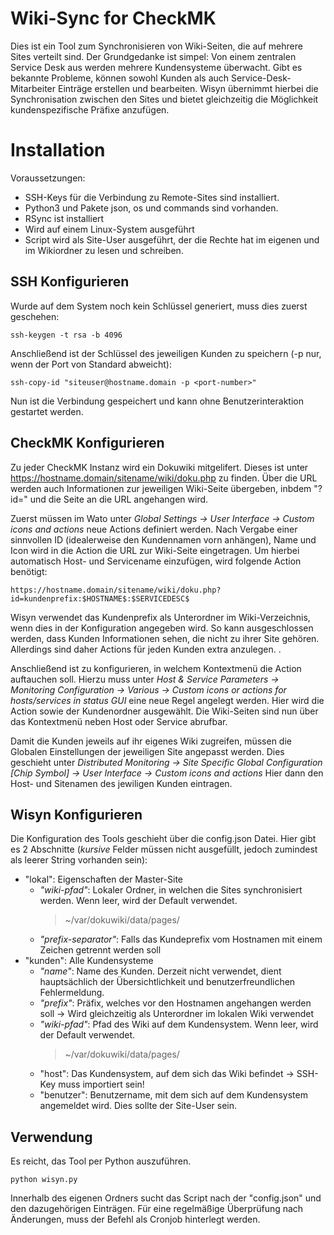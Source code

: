 # Wiki-Sync for CheckMK

Dies ist ein Tool zum Synchronisieren von Wiki-Seiten, die auf mehrere Sites verteilt sind.
Der Grundgedanke ist simpel: Von einem zentralen Service Desk aus werden mehrere Kundensysteme überwacht. Gibt es bekannte Probleme, können sowohl Kunden als auch Service-Desk-Mitarbeiter Einträge erstellen und bearbeiten. Wisyn übernimmt hierbei die Synchronisation zwischen den Sites und bietet gleichzeitig die Möglichkeit kundenspezifische Präfixe anzufügen.


# Installation

Voraussetzungen:
- SSH-Keys für die Verbindung zu Remote-Sites sind installiert.
- Python3 und Pakete json, os und commands sind vorhanden.
- RSync ist installiert
- Wird auf einem Linux-System ausgeführt
- Script wird als Site-User ausgeführt, der die Rechte hat im eigenen und im Wikiordner zu lesen und schreiben.

## SSH Konfigurieren
Wurde auf dem System noch kein Schlüssel generiert, muss dies zuerst geschehen:

    ssh-keygen -t rsa -b 4096
Anschließend ist der Schlüssel des jeweiligen Kunden zu speichern (-p nur, wenn der Port von Standard abweicht):
    
    ssh-copy-id "siteuser@hostname.domain -p <port-number>"
Nun ist die Verbindung gespeichert und kann ohne Benutzerinteraktion gestartet werden.

## CheckMK Konfigurieren
Zu jeder CheckMK Instanz wird ein Dokuwiki mitgelifert.
Dieses ist unter https://hostname.domain/sitename/wiki/doku.php zu finden.
Über die URL werden auch Informationen zur jeweiligen Wiki-Seite übergeben, inbdem "?id=" und die Seite an die URL angehangen wird.

Zuerst müssen im Wato unter _Global Settings -> User Interface -> Custom icons and actions_ neue Actions definiert werden.
Nach Vergabe einer sinnvollen ID (idealerweise den Kundennamen vorn anhängen), Name und Icon wird in die Action die URL zur Wiki-Seite eingetragen.
Um hierbei automatisch Host- und Servicename einzufügen, wird folgende Action benötigt:

    https://hostname.domain/sitename/wiki/doku.php?id=kundenprefix:$HOSTNAME$:$SERVICEDESC$

Wisyn verwendet das Kundenprefix als Unterordner im Wiki-Verzeichnis, wenn dies in der Konfiguration angegeben wird.
So kann ausgeschlossen werden, dass Kunden Informationen sehen, die nicht zu ihrer Site gehören.
Allerdings sind daher Actions für jeden Kunden extra anzulegen. .

Anschließend ist zu konfigurieren, in welchem Kontextmenü die Action auftauchen soll.
Hierzu muss unter _Host & Service Parameters -> Monitoring Configuration -> Various -> Custom icons or actions for hosts/services in status GUI_ eine neue Regel angelegt werden.
Hier wird die Action sowie der Kundenordner ausgewählt.
Die Wiki-Seiten sind nun über das Kontextmenü neben Host oder Service abrufbar.

Damit die Kunden jeweils auf ihr eigenes Wiki zugreifen, müssen die Globalen Einstellungen der jeweiligen Site angepasst werden.
Dies geschieht unter _Distributed Monitoring -> Site Specific Global Configuration [Chip Symbol] -> User Interface -> Custom icons and actions_
Hier dann den Host- und Sitenamen des jewiligen Kunden eintragen.

## Wisyn Konfigurieren
Die Konfiguration des Tools geschieht über die config.json Datei.
Hier gibt es 2 Abschnitte (_kursive_ Felder müssen nicht ausgefüllt, jedoch zumindest als leerer String vorhanden sein):
- "lokal": Eigenschaften der Master-Site
    * _"wiki-pfad"_: Lokaler Ordner, in welchen die Sites synchronisiert werden. Wenn leer, wird der Default verwendet.
        >~/var/dokuwiki/data/pages/
    * _"prefix-separator"_: Falls das Kundeprefix vom Hostnamen mit einem Zeichen getrennt werden soll
- "kunden": Alle Kundensysteme
    * _"name"_: Name des Kunden. Derzeit nicht verwendet, dient hauptsächlich der Übersichtlichkeit und benutzerfreundlichen Fehlermeldung.
    * _"prefix"_: Präfix, welches vor den Hostnamen angehangen werden soll -> Wird gleichzeitig als Unterordner im lokalen Wiki verwendet
    * _"wiki-pfad"_: Pfad des Wiki auf dem Kundensystem. Wenn leer, wird der Default verwendet.
        >~/var/dokuwiki/data/pages/
    * "host": Das Kundensystem, auf dem sich das Wiki befindet -> SSH-Key muss importiert sein!
    * "benutzer": Benutzername, mit dem sich auf dem Kundensystem angemeldet wird. Dies sollte der Site-User sein.
    
## Verwendung
Es reicht, das Tool per Python auszuführen.

    python wisyn.py
    
Innerhalb des eigenen Ordners sucht das Script nach der "config.json" und den dazugehörigen Einträgen.
Für eine regelmäßige Überprüfung nach Änderungen, muss der Befehl als Cronjob hinterlegt werden.
